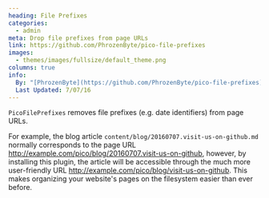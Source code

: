 ```yaml
---
heading: File Prefixes
categories:
  - admin
meta: Drop file prefixes from page URLs
link: https://github.com/PhrozenByte/pico-file-prefixes
images:
  - themes/images/fullsize/default_theme.png
columns: true
info:
  By: "[PhrozenByte](https://github.com/PhrozenByte/pico-file-prefixes)"
  Last Updated: 7/07/16
---
```

`PicoFilePrefixes` removes file prefixes (e.g. date identifiers) from page URLs.

For example, the blog article `content/blog/20160707.visit-us-on-github.md` normally corresponds to the page URL <http://example.com/pico/blog/20160707.visit-us-on-github>, however, by installing this plugin, the article will be accessible through the much more user-friendly URL <http://example.com/pico/blog/visit-us-on-github>. This makes organizing your website's pages on the filesystem easier than ever before.
